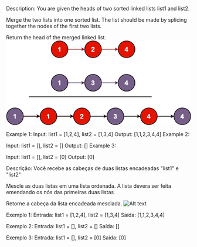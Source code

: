 Description:
You are given the heads of two sorted linked lists list1 and list2.

Merge the two lists into one sorted list. The list should be made by splicing together the nodes of the first two lists.

Return the head of the merged linked list.
![Alt text](image.png)
 

Example 1:
Input: list1 = [1,2,4], list2 = [1,3,4]
Output: [1,1,2,3,4,4]
Example 2:

Input: list1 = [], list2 = []
Output: []
Example 3:

Input: list1 = [], list2 = [0]
Output: [0]

Descrição:
Você recebe as cabeças de duas listas encadeadas "list1" e "list2"

Mescle as duas listas em uma lista ordenada. A lista devera ser feita emendando os nós das primeiras duas listas

Retorne a cabeça da lista encadeada mesclada.
![Alt text](https://assets.leetcode.com/uploads/2020/10/03/merge_ex1.jpg)
 
Exemplo 1:
Entrada: list1 = [1,2,4], list2 = [1,3,4]
Saída: [1,1,2,3,4,4]

Exemplo 2:
Entrada: list1 = [], list2 = []
Saída: []

Exemplo 3:
Entrada: list1 = [], list2 = [0]
Saída: [0]